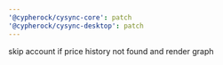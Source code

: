 ```yaml
---
'@cypherock/cysync-core': patch
'@cypherock/cysync-desktop': patch
---
```


skip account if price history not found and render graph
